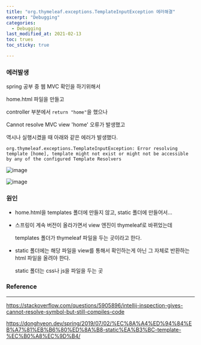 ```yaml
---
title: "org.thymeleaf.exceptions.TemplateInputException 에러해결"
excerpt: "Debugging"
categories:
  - Debugging
last_modified_at: 2021-02-13
toc: trues
toc_sticky: true

---
```


### 에러발생

spring 공부 중 웹 MVC 확인을 하기위해서

home.html 파일을 만들고

controller 부분에서 `return "home"`을 했으나

 Cannot resolve MVC view 'home' 오류가 발생했고

역시나 실행시켰을 때 아래와 같은 에러가 발생했다.

```
org.thymeleaf.exceptions.TemplateInputException: Error resolving template [home], template might not exist or might not be accessible by any of the configured Template Resolvers
```

![image](https://user-images.githubusercontent.com/17541671/107810253-bb0fa080-6daf-11eb-9fa2-c0c10f499ebe.png)



![image](https://user-images.githubusercontent.com/17541671/107811609-c794f880-6db1-11eb-8744-ee299e3d2881.png)



### 원인

- home.html을 templates 폴더에 만들지 않고, static 폴더에 만들어서...

- 스프링이 계속 버전이 올라가면서 view 엔진이 thymeleaf로 바뀌었는데

  templates 폴더가 thymeleaf 파일을 두는 곳이라고 한다.

- static 폴더에는 해당 파일을 view를 통해서 확인하는게 아닌 그 자체로 반환하는 html 파일을 올려야 한다.

  static 폴더는 css나 js을 파일을 두는 곳



### Reference

---

<https://stackoverflow.com/questions/5905896/intellij-inspection-gives-cannot-resolve-symbol-but-still-compiles-code>

<https://donghyeon.dev/spring/2019/07/02/%EC%8A%A4%ED%94%84%EB%A7%81%EB%B6%80%ED%8A%B8-static%EA%B3%BC-template-%EC%B0%A8%EC%9D%B4/>